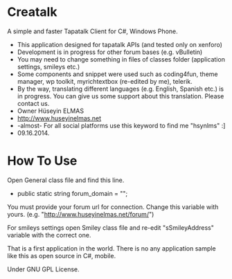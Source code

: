 Creatalk
========

A simple and faster Tapatalk Client for C#, Windows Phone.

 * This application designed for tapatalk APIs (and tested only on xenforo)
 * Development is in progress for other forum bases (e.g. vBulletin)
 * You may need to change something in files of classes folder (application settings, smileys etc.)
 * Some components and snippet were used such as coding4fun, theme manager, wp toolkit, myrichtextbox (re-edited by me), telerik.
 * By the way, translating different languages (e.g. English, Spanish etc.) is in progress. You can give us some support about this translation. Please contact us.
 * Owner Hüseyin ELMAS
 * http://www.huseyinelmas.net
 * -almost- For all social platforms use this keyword to find me "hsynlms" :]
 * 09.16.2014.

How To Use
========

Open General class file and find this line.
* public static string forum_domain = "";

You must provide your forum url for connection. Change this variable with yours. (e.g. "http://www.huseyinelmas.net/forum/")

For smileys settings open Smiley class file and re-edit "sSmileyAddress" variable with the correct one.

That is a first application in the world. There is no any application sample like this as open source in C#, mobile.

Under GNU GPL License.

